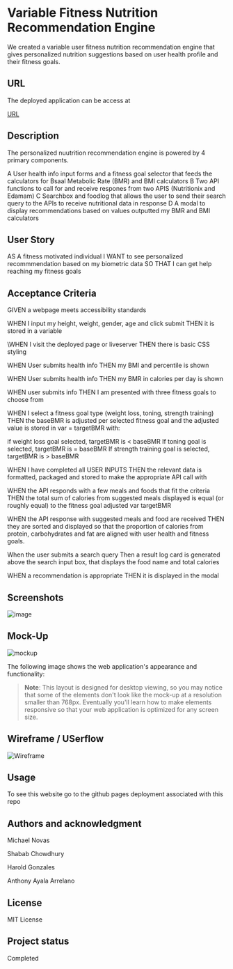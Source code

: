# Variable Fitness Nutrition Recommendation Engine

We created a variable user fitness nutrition recommendation engine that gives personalized nutrition suggestions based on user health profile and their fitness goals.


## URL


The deployed application can be access at

[URL](https://github.com/harold-fv/project-setup/deployments/activity_log?environment=github-pages)


## Description


The personalized nuutrition recommendation engine is powered by 4 primary components.

A User health info input forms and a fitness goal selector that feeds the calculators for Bsaal Metabolic Rate (BMR) and BMI calculators
B Two API functions to call for and receive respones from two APIS (Nutritionix and Edamam)
C Searchbox and foodlog that allows the user to send their search query to the APIs to receive nutritional data in response
D A modal to display recommendations based on values outputted my BMR and BMI calculators

## User Story


AS A fitness motivated individual
I WANT to see personalized recommmendation based on my biometric data
SO THAT I can get help reaching my fitness goals


## Acceptance Criteria

GIVEN a webpage meets accessibility standards

WHEN I input my height, weight, gender, age and click submit
THEN it is stored in a variable

\WHEN I visit the deployed page or liveserver
THEN there is basic CSS styling

WHEN User submits health info
THEN my BMI and percentile is shown

WHEN User submits health info
THEN my BMR in calories per day is shown

WHEN user submits info
THEN I am presented with three fitness goals to choose from

WHEN I select a fitness goal type (weight loss, toning, strength training)
THEN the baseBMR is adjusted per selected fitness goal and the adjusted value is stored in var = targetBMR with:

if weight loss goal selected, targetBMR is < baseBMR
If toning goal is selected, targetBMR is = baseBMR
If strength training goal is selected, targetBMR is > baseBMR

WHEN I have completed all USER INPUTS
THEN the relevant data is formatted, packaged and stored to make the appropriate API call with

WHEN the API responds with a few meals and foods that fit the criteria
THEN the total sum of calories from suggested meals displayed is equal (or roughly equal) to the fitness goal adjusted
var targetBMR

WHEN the API response with suggested meals and food are received
THEN they are sorted and displayed so that the proportion of calories from protein, carbohydrates and fat are aligned with user health and fitness goals.

When the user submits a search query
Then a result log card is generated above the search input box, that displays the food name and total calories

WHEN a recommendation is appropriate
THEN it is displayed in the modal


## Screenshots


![image](Screenshot1)



## Mock-Up


![mockup](https://files.slack.com/files-tmb/T04J3A26NHK-F0507DJJP7U-992e0e9964/img_0406_720.jpg)

The following image shows the web application's appearance and functionality:



> **Note**: This layout is designed for desktop viewing, so you may notice that some of the elements don't look like the mock-up at a resolution smaller than 768px. Eventually you'll learn how to make elements responsive so that your web application is optimized for any screen size.

## Wireframe / USerflow

![Wireframe](https://files.slack.com/files-tmb/T04J3A26NHK-F050KP0EUBB-290939cdd2/img_3633_720.jpg)

## Usage


To see this website go to the github pages deployment associated with this repo

## Authors and acknowledgment


Michael Novas

Shabab Chowdhury

Harold Gonzales

Anthony Ayala Arrelano

## License


MIT License

## Project status


Completed

